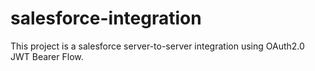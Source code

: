 # salesforce-integration
This project is a salesforce server-to-server integration using OAuth2.0 JWT Bearer Flow.
